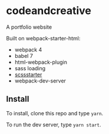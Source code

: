 # codeandcreative

A portfolio website

Built on webpack-starter-html:

* webpack 4
* babel 7
* html-webpack-plugin
* sass loading
* [scssstarter](https://github.com/johnfyoung/scssstarter)
* webpack-dev-server

## Install

To install, clone this repo and type `yarn`.

To run the dev server, type `yarn start`.

